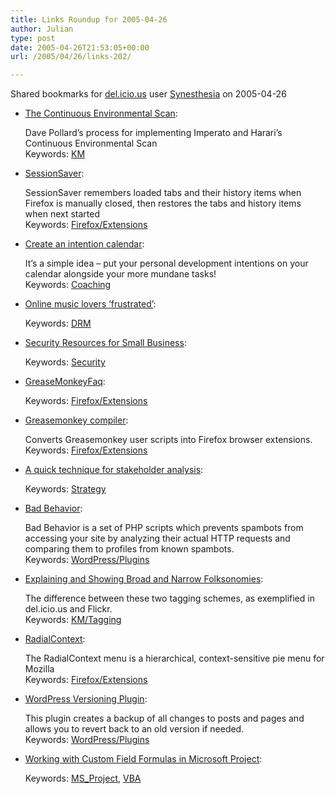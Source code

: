 ```yaml
---
title: Links Roundup for 2005-04-26
author: Julian
type: post
date: 2005-04-26T21:53:05+00:00
url: /2005/04/26/links-202/

---
```

Shared bookmarks for [del.icio.us][1] user  [Synesthesia][2] on 2005-04-26

  * [The Continuous Environmental Scan][3]:
  
    Dave Pollard&#8217;s process for implementing Imperato and Harari&#8217;s Continuous Environmental Scan   
    Keywords: [KM][4]
  * [SessionSaver][5]:
  
    SessionSaver remembers loaded tabs and their history items when Firefox is manually closed, then restores the tabs and history items when next started   
    Keywords: [Firefox/Extensions][6]
  * [Create an intention calendar][7]:
  
    It&#8217;s a simple idea &#8211; put your personal development intentions on your calendar alongside your more mundane tasks!   
    Keywords: [Coaching][8]
  * [Online music lovers &#8216;frustrated&#8217;][9]:
  
       
    Keywords: [DRM][10]

<!--more-->

  * [Security Resources for Small Business][11]:
  
       
    Keywords: [Security][12]
  * [GreaseMonkeyFaq][13]:
  
       
    Keywords: [Firefox/Extensions][6]
  * [Greasemonkey compiler][14]:
  
    Converts Greasemonkey user scripts into Firefox browser extensions.   
    Keywords: [Firefox/Extensions][6]
  * [A quick technique for stakeholder analysis][15]:
  
       
    Keywords: [Strategy][16]
  * [Bad Behavior][17]:
  
    Bad Behavior is a set of PHP scripts which prevents spambots from accessing your site by analyzing their actual HTTP requests and comparing them to profiles from known spambots.   
    Keywords: [WordPress/Plugins][18]
  * [Explaining and Showing Broad and Narrow Folksonomies][19]:
  
    The difference between these two tagging schemes, as exemplified in del.icio.us and Flickr.   
    Keywords: [KM/Tagging][20]
  * [RadialContext][21]:
  
    The RadialContext menu is a hierarchical, context-sensitive pie menu for Mozilla   
    Keywords: [Firefox/Extensions][6]
  * [WordPress Versioning Plugin][22]:
   
    This plugin creates a backup of all changes to posts and pages and allows you to revert back to an old version if needed.   
    Keywords: [WordPress/Plugins][18]
  * [Working with Custom Field Formulas in Microsoft Project][23]:
  
       
    Keywords: [MS_Project][24], [VBA][25]

 [1]: https://del.icio.us/
 [2]: https://del.icio.us/synesthesia
 [3]: https://blogs.salon.com/0002007/2005/04/25.html#a1123 "https://blogs.salon.com/0002007/2005/04/25.html#a1123"
 [4]: https://del.icio.us/synesthesia/KM
 [5]: https://extensionroom.mozdev.org/more-info/sessionsaver "https://extensionroom.mozdev.org/more-info/sessionsaver"
 [6]: https://del.icio.us/synesthesia/Firefox/Extensions
 [7]: https://headrush.typepad.com/creating_passionate_users/ "https://headrush.typepad.com/creating_passionate_users/"
 [8]: https://del.icio.us/synesthesia/Coaching
 [9]: https://news.bbc.co.uk/1/hi/technology/4474143.stm "https://news.bbc.co.uk/1/hi/technology/4474143.stm"
 [10]: https://del.icio.us/synesthesia/DRM
 [11]: https://silverstr.ufies.org/blog/archives/000822.html "https://silverstr.ufies.org/blog/archives/000822.html"
 [12]: https://del.icio.us/synesthesia/Security
 [13]: https://www.dunck.us/collab/GreaseMonkeyFaq "https://www.dunck.us/collab/GreaseMonkeyFaq"
 [14]: https://www.holovaty.com/blog/archive/2005/04/24/2227 "https://www.holovaty.com/blog/archive/2005/04/24/2227"
 [15]: https://www.infosential.com/archives/2005/04/a-quick-technique-for-stakeholder-analysis.php "https://www.infosential.com/archives/2005/04/a-quick-technique-for-stakeholder-analysis.php"
 [16]: https://del.icio.us/synesthesia/Strategy
 [17]: https://www.ioerror.us/software/bad-behavior/ "https://www.ioerror.us/software/bad-behavior/"
 [18]: https://del.icio.us/synesthesia/WordPress/Plugins
 [19]: https://www.personalinfocloud.com/2005/02/explaining_and_.html "https://www.personalinfocloud.com/2005/02/explaining_and_.html"
 [20]: https://del.icio.us/synesthesia/KM/Tagging
 [21]: https://www.radialthinking.de/radialcontext/ "https://www.radialthinking.de/radialcontext/"
 [22]: https://www.watershedstudio.com/portfolio/software/wp-versioning.html "https://www.watershedstudio.com/portfolio/software/wp-versioning.html"
 [23]: https://www.zo-d.com/blog/archives/2005/04/working_with_cu.html "https://www.zo-d.com/blog/archives/2005/04/working_with_cu.html"
 [24]: https://del.icio.us/synesthesia/MS_Project
 [25]: https://del.icio.us/synesthesia/VBA